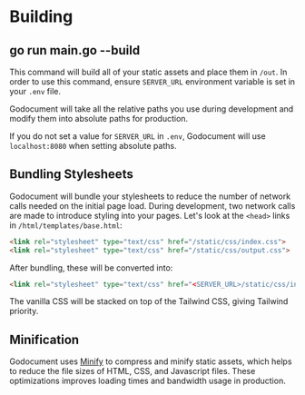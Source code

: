 # Building

## go run main.go --build

This command will build all of your static assets and place them in `/out`. In order to use this command, ensure `SERVER_URL` environment variable is set in your `.env` file.

Godocument will take all the relative paths you use during development and modify them into absolute paths for production.

<md-important>If you do not set a value for `SERVER_URL` in `.env`, Godocument will use `localhost:8080` when setting absolute paths.</md-important>

## Bundling Stylesheets

Godocument will bundle your stylesheets to reduce the number of network calls needed on the initial page load. During development, two network calls are made to introduce styling into your pages. Let's look at the `<head>` links in `/html/templates/base.html`:

```html
<link rel="stylesheet" type="text/css" href="/static/css/index.css">
<link rel="stylesheet" type="text/css" href="/static/css/output.css">
```

After bundling, these will be converted into:

```html
<link rel="stylesheet" type="text/css" href="<SERVER_URL>/static/css/index.css">
```

The vanilla CSS will be stacked on top of the Tailwind CSS, giving Tailwind priority.

## Minification

Godocument uses [Minify](https://github.com/tdewolff/minify) to compress and minify static assets, which helps to reduce the file sizes of HTML, CSS, and Javascript files. These optimizations improves loading times and bandwidth usage in production.
